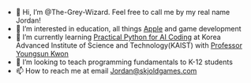 - 👋 Hi, I’m @The-Grey-Wizard. Feel free to call me by my real name Jordan!
- 👀 I’m interested in education, all things [Apple](https://github.com/apple) and game development
- 🌱 I’m currently learning [Practical Python for AI Coding](https://www.coursera.org/account/accomplishments/certificate/ZGR8SNVDH0QH) at Korea Advanced Institute of Science and Technology(KAIST) with [Professor Youngsun Kwon](https://github.com/RyuSungyoung)
- 💞️ I’m looking to teach programming fundamentals to K-12 students
- 📫 How to reach me at email Jordan@skjoldgames.com

<!---
The-Grey-Wizard/The-Grey-Wizard is a ✨ special ✨ repository because its `README.md` (this file) appears on your GitHub profile.
You can click the Preview link to take a look at your changes.
--->
